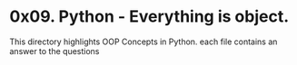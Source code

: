 # 0x09. Python - Everything is object.
This directory highlights OOP Concepts in Python.
each file contains an answer to the questions
